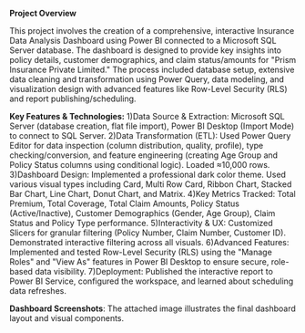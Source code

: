 **Project Overview**

This project involves the creation of a comprehensive, interactive Insurance Data Analysis Dashboard using Power BI connected to a Microsoft SQL Server database. The dashboard is designed to provide key insights into policy details, customer demographics, and claim status/amounts for "Prism Insurance Private Limited."
The process included database setup, extensive data cleaning and transformation using Power Query, data modeling, and visualization design with advanced features like Row-Level Security (RLS) and report publishing/scheduling.

**Key Features & Technologies:**
1)Data Source & Extraction:	Microsoft SQL Server (database creation, flat file import), Power BI Desktop (Import Mode) to connect to SQL Server.
2)Data Transformation (ETL):	Used Power Query Editor for data inspection (column distribution, quality, profile), type checking/conversion, and feature engineering (creating Age Group and Policy Status columns using conditional logic). Loaded ≈10,000 rows.
3)Dashboard Design:	Implemented a professional dark color theme. Used various visual types including Card, Multi Row Card, Ribbon Chart, Stacked Bar Chart, Line Chart, Donut Chart, and Matrix.
4)Key Metrics Tracked:	Total Premium, Total Coverage, Total Claim Amounts, Policy Status (Active/Inactive), Customer Demographics (Gender, Age Group), Claim Status and Policy Type performance.
5)Interactivity & UX:	Customized Slicers for granular filtering (Policy Number, Claim Number, Customer ID). Demonstrated interactive filtering across all visuals.
6)Advanced Features:	Implemented and tested Row-Level Security (RLS) using the "Manage Roles" and "View As" features in Power BI Desktop to ensure secure, role-based data visibility.
7)Deployment:	Published the interactive report to Power BI Service, configured the workspace, and learned about scheduling data refreshes.

**Dashboard Screenshots**: The attached image illustrates the final dashboard layout and visual components.
